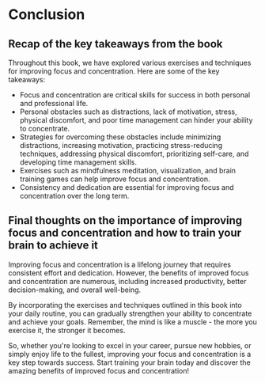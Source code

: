 # Conclusion

Recap of the key takeaways from the book
----------------------------------------

Throughout this book, we have explored various exercises and techniques for improving focus and concentration. Here are some of the key takeaways:

* Focus and concentration are critical skills for success in both personal and professional life.
* Personal obstacles such as distractions, lack of motivation, stress, physical discomfort, and poor time management can hinder your ability to concentrate.
* Strategies for overcoming these obstacles include minimizing distractions, increasing motivation, practicing stress-reducing techniques, addressing physical discomfort, prioritizing self-care, and developing time management skills.
* Exercises such as mindfulness meditation, visualization, and brain training games can help improve focus and concentration.
* Consistency and dedication are essential for improving focus and concentration over the long term.

Final thoughts on the importance of improving focus and concentration and how to train your brain to achieve it
---------------------------------------------------------------------------------------------------------------

Improving focus and concentration is a lifelong journey that requires consistent effort and dedication. However, the benefits of improved focus and concentration are numerous, including increased productivity, better decision-making, and overall well-being.

By incorporating the exercises and techniques outlined in this book into your daily routine, you can gradually strengthen your ability to concentrate and achieve your goals. Remember, the mind is like a muscle - the more you exercise it, the stronger it becomes.

So, whether you're looking to excel in your career, pursue new hobbies, or simply enjoy life to the fullest, improving your focus and concentration is a key step towards success. Start training your brain today and discover the amazing benefits of improved focus and concentration!